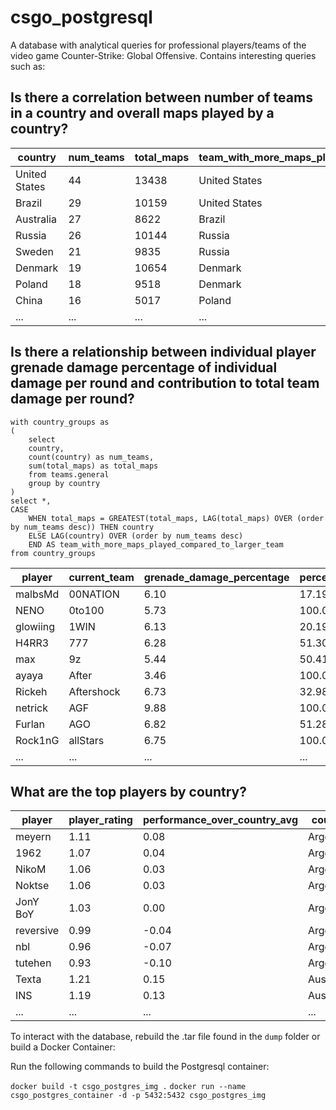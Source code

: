 # csgo_postgresql
A database with analytical queries for professional players/teams of the video game Counter-Strike: Global Offensive. Contains interesting queries such as:

## Is there a correlation between number of teams in a country and overall maps played by a country?


| country              | num_teams | total_maps | team_with_more_maps_played_compared_to_larger_team |
|----------------------|-----------|------------|----------------------------------------------------|
| United States        | 44        | 13438      | United States                                      |
| Brazil               | 29        | 10159      | United States                                      |
| Australia            | 27        | 8622       | Brazil                                             |
| Russia               | 26        | 10144      | Russia                                             |
| Sweden               | 21        | 9835       | Russia                                             |
| Denmark              | 19        | 10654      | Denmark                                            |
| Poland               | 18        | 9518       | Denmark                                            |
| China                | 16        | 5017       | Poland                                             |
| ...               | ...       | ...       | ...                                             |

## Is there a relationship between individual player grenade damage percentage of individual damage per round and contribution to total team damage per round?
```
with country_groups as 
(
	select 
	country,
	count(country) as num_teams,
	sum(total_maps) as total_maps
	from teams.general
	group by country
)
select *,
CASE
	WHEN total_maps = GREATEST(total_maps, LAG(total_maps) OVER (order by num_teams desc)) THEN country
	ELSE LAG(country) OVER (order by num_teams desc)
	END AS team_with_more_maps_played_compared_to_larger_team
from country_groups
```

| player        | current_team      | grenade_damage_percentage | percent_of_total_team_damage |
|---------------|-------------------|---------------------------|------------------------------|
| malbsMd       | 00NATION          | 6.10                      | 17.19                        |
| NENO          | 0to100            | 5.73                      | 100.00                       |
| glowiing      | 1WIN              | 6.13                      | 20.19                        |
| H4RR3         | 777               | 6.28                      | 51.30                        |
| max           | 9z                | 5.44                      | 50.41                        |
| ayaya         | After             | 3.46                      | 100.00                       |
| Rickeh        | Aftershock        | 6.73                      | 32.98                        |
| netrick       | AGF               | 9.88                      | 100.00                       |
| Furlan        | AGO               | 6.82                      | 51.28                        |
| Rock1nG       | allStars          | 6.75                      | 100.00                       |
| ...    | ...           | ...                      | ...                       |

## What are the top players by country?

| player        | player_rating | performance_over_country_avg | country                | player_rank_by_country |
|---------------|---------------|------------------------------|------------------------|------------------------|
| meyern        | 1.11          | 0.08                         | Argentina              | 1/8                    |
| 1962          | 1.07          | 0.04                         | Argentina              | 2/8                    |
| NikoM         | 1.06          | 0.03                         | Argentina              | 3/8                    |
| Noktse        | 1.06          | 0.03                         | Argentina              | 3/8                    |
| JonY BoY      | 1.03          | 0.00                         | Argentina              | 4/8                    |
| reversive     | 0.99          | -0.04                        | Argentina              | 5/8                    |
| nbl           | 0.96          | -0.07                        | Argentina              | 6/8                    |
| tutehen       | 0.93          | -0.10                        | Argentina              | 7/8                    |
| Texta         | 1.21          | 0.15                         | Australia              | 1/44                   |
| INS           | 1.19          | 0.13                         | Australia              | 2/44                   |
| ...          | ...          | ...                         | ...              | ...                   |


To interact with the database, rebuild the .tar file found in the `dump` folder or build a Docker Container:

Run the following commands to build the Postgresql container: 

`docker build -t csgo_postgres_img .`
`docker run --name csgo_postgres_container -d -p 5432:5432 csgo_postgres_img`

